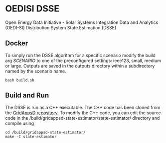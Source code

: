 # OEDISI DSSE
Open Energy Data Initiative - Solar Systems Integration Data and Analytics (OEDI-SI) Distribution System State Estimation (DSSE)

## Docker
To simply run the DSSE algorithm for a specific scenario modify the build arg *SCENARIO* to one of the preconfigured settings: ieee123, small, medium or large. Outputs are saved in the outputs directory within a subdirectory named by the scenario name.

```shell
bash build.sh
```

## Build and Run
The DSSE is run as a C++ executable. The C++ code has been cloned from the [GridAppsD repository](#https://github.com/GRIDAPPSD/gridappsd-state-estimator/tree/OEDISI.1.1). To modify the C++ code, you can edit the source code in the /build/gridappsd-state-estimator/state-estimator/ directory and compile using
```shell
cd /build/gridappsd-state-estimator/
make -C state-estimator
```

